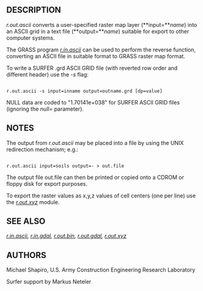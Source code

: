 
## DESCRIPTION

*r.out.ascii* converts a user-specified raster map layer
(**input=***name*) into an ASCII grid in a text file
(**output=***name*) suitable for export to
other computer systems.

The GRASS program *[r.in.ascii](r.in.ascii.html)* can be
used to perform the reverse function, converting an ASCII file in suitable
format to GRASS raster map format.

To write a SURFER .grd ASCII GRID file (with reverted row order and different
header) use the *-s* flag:

```

r.out.ascii -s input=inname output=outname.grd [dp=value]

```

NULL data are coded to "1.70141e+038" for SURFER ASCII GRID files (ignoring
the *null=* parameter).

## NOTES

The output from *r.out.ascii* may be placed into a file by using the
UNIX redirection mechanism; e.g.:

```

r.out.ascii input=soils output=- > out.file

```

The output file out.file can then be printed or copied onto a CDROM
or floppy disk for export purposes.

To export the raster values as x,y,z values of cell centers (one per line)
use the *[r.out.xyz](r.out.xyz.html)* module.

## SEE ALSO

*[r.in.ascii](r.in.ascii.html),
[r.in.gdal](r.in.gdal.html),
[r.out.bin](r.out.bin.html),
[r.out.gdal](r.out.gdal.html),
[r.out.xyz](r.out.xyz.html)*

## AUTHORS

Michael Shapiro,
U.S. Army Construction Engineering Research Laboratory

Surfer support by Markus Neteler
